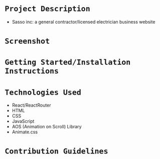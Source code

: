 # `Project Description`

- Sasso inc: a general contractor/licensed electrician business website

# `Screenshot`

<!-- - <img width="1601" alt="Screen Shot 2022-10-06 at 08 51 36" src="https://user-images.githubusercontent.com/105613673/194360859-eb39bc7c-c73b-4d87-80b6-aa34c1936d68.png">
- <img width="1596" alt="Screen Shot 2022-10-06 at 08 53 24" src="https://user-images.githubusercontent.com/105613673/194360890-d9dadafa-3ca9-493b-bdba-92cd90576e03.png"> -->

# `Getting Started/Installation Instructions`

<!-- - https://marvel-pedia.netlify.app/ -->

# `Technologies Used`

- React/ReactRouter
- HTML
- CSS
- JavaScript
- AOS (Animation on Scroll) Library
- Animate.css

# `Contribution Guidelines`

<!-- - Possible additions:
  - mild animation
  - add more details/ properties or perhaps by adding addition clickable components
  - further css design per component -->
